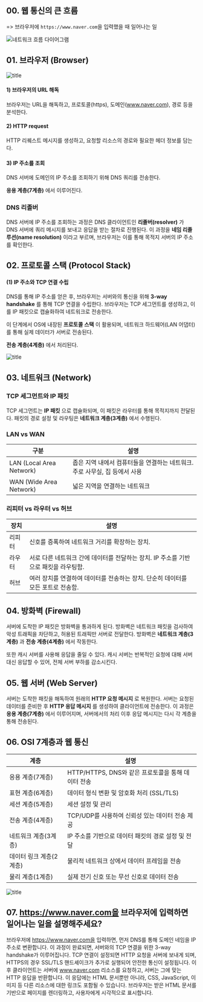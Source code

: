 ## 00. 웹 통신의 큰 흐름
=> 브라우저에 `https://www.naver.com`을 입력했을 때 일어나는 일

![네트워크 흐름 다이어그램](https://media.vlpt.us/images/woo0_hooo/post/e119383c-61cc-46d5-a85d-b27b65ddee1e/Untitled.png)

## 01. 브라우저 (Browser)

![title](https://lh3.googleusercontent.com/proxy/EkV9bSH3iBbD1ld9xKcJFyGr45tkdHgKc5Han1mlrqjo3KLHbacTCw8tfiHYfk-nDOcEd2Q1TA)


#### 1) 브라우저의 URL 해독 
브라우저는 URL을 해독하고, 프로토콜(https), 도메인(www.naver.com), 경로 등을 분석한다.

#### 2) HTTP request
HTTP 리퀘스트 메시지를 생성하고, 요청할 리소스의 경로와 필요한 헤더 정보를 담는다.

#### 3)  IP 주소를 조회
DNS 서버에 도메인의 IP 주소를 조회하기 위해 DNS 쿼리를 전송한다.

**응용 계층(7계층)** 에서 이루어진다.


### DNS 리졸버
DNS 서버에 IP 주소를 조회하는 과정은 DNS 클라이언트인 **리졸버(resolver)** 가 DNS 서버에 쿼리 메시지를 보내고 응답을 받는 절차로 진행된다. 이 과정을 **네임 리졸루션(name resolution)** 이라고 부르며, 브라우저는 이를 통해 목적지 서버의 IP 주소를 확인한다.



## 02. 프로토콜 스택 (Protocol Stack)

#### (1) IP 주소와 TCP 연결 수립
DNS를 통해 IP 주소를 얻은 후, 브라우저는 서버와의 통신을 위해 **3-way handshake** 를 통해 TCP 연결을 수립한다. 브라우저는 TCP 세그먼트를 생성하고, 이를 IP 패킷으로 캡슐화하여 네트워크로 전송한다.

이 단계에서 OS에 내장된 **프로토콜 스택** 이 활용되며, 네트워크 하드웨어(LAN 어댑터)를 통해 실제 데이터가 서버로 전송된다.

**전송 계층(4계층)** 에서 처리된다. 

![title](https://velog.velcdn.com/images/choiys0212/post/c6c69813-a31d-4f37-ab95-5f49ec09dab5/image.png)



## 03. 네트워크 (Network)

### TCP 세그먼트와 IP 패킷
TCP 세그먼트는 **IP 패킷** 으로 캡슐화되며, 이 패킷은 라우터를 통해 목적지까지 전달된다. 패킷의 경로 설정 및 라우팅은 **네트워크 계층(3계층)** 에서 수행된다.

### LAN vs WAN
| 구분 | 설명 |
|------|------|
| LAN (Local Area Network) | 좁은 지역 내에서 컴퓨터들을 연결하는 네트워크. 주로 사무실, 집 등에서 사용 |
| WAN (Wide Area Network)  | 넓은 지역을 연결하는 네트워크 |

### 리피터 vs 라우터 vs 허브
| 장치 | 설명 |
|------|------|
| 리피터 | 신호를 증폭하여 네트워크 거리를 확장하는 장치. |
| 라우터 | 서로 다른 네트워크 간에 데이터를 전달하는 장치. IP 주소를 기반으로 패킷을 라우팅함. |
| 허브   | 여러 장치를 연결하여 데이터를 전송하는 장치. 단순히 데이터를 모든 포트로 전송함. |

## 04. 방화벽 (Firewall)

서버에 도착한 IP 패킷은 방화벽을 통과하게 된다. 방화벽은 네트워크 패킷을 검사하여 악성 트래픽을 차단하고, 허용된 트래픽만 서버로 전달한다. 방화벽은 **네트워크 계층(3계층)** 과 **전송 계층(4계층)** 에서 작동한다.


또한 캐시 서버를 사용해 응답을 줄일 수 있다. 캐시 서버는 반복적인 요청에 대해 서버 대신 응답할 수 있어, 전체 서버 부하를 감소시킨다.


## 05. 웹 서버 (Web Server)

서버는 도착한 패킷을 해독하여 원래의 **HTTP 요청 메시지** 로 복원한다. 서버는 요청된 데이터를 준비한 후 **HTTP 응답 메시지** 를 생성하여 클라이언트에 전송한다. 이 과정은 **응용 계층(7계층)** 에서 이루어지며, 서버에서의 처리 이후 응답 메시지는 다시 각 계층을 통해 전송된다.


## 06. OSI 7계층과 웹 통신

| 계층                     | 설명                                          |
|--------------------------|-----------------------------------------------|
| 응용 계층(7계층)         | HTTP/HTTPS, DNS와 같은 프로토콜을 통해 데이터 전송 |
| 표현 계층(6계층)         | 데이터 형식 변환 및 암호화 처리 (SSL/TLS)      |
| 세션 계층(5계층)         | 세션 설정 및 관리                             |
| 전송 계층(4계층)         | TCP/UDP를 사용하여 신뢰성 있는 데이터 전송 제공 |
| 네트워크 계층(3계층)     | IP 주소를 기반으로 데이터 패킷의 경로 설정 및 전달 |
| 데이터 링크 계층(2계층)  | 물리적 네트워크 상에서 데이터 프레임을 전송      |
| 물리 계층(1계층)         | 실제 전기 신호 또는 무선 신호로 데이터 전송    |

![title](https://blog.kakaocdn.net/dn/bcSLU2/btsDKzjzPMw/dNJJLCsfpOL6P7B7HWXOY1/img.png)


## 07. https://www.naver.com을 브라우저에 입력하면 일어나는 일을 설명해주세요? 
브라우저에 https://www.naver.com을 입력하면, 먼저 DNS를 통해 도메인 네임을 IP 주소로 변환합니다. 이 과정이 완료되면, 서버와의 TCP 연결을 위한 3-way handshake가 이루어집니다. TCP 연결이 설정되면 HTTP 요청을 서버에 보내게 되며, HTTPS의 경우 SSL/TLS 핸드셰이크가 추가로 실행되어 안전한 통신이 설정됩니다. 이후 클라이언트는 서버에 www.naver.com 리소스를 요청하고, 서버는 그에 맞는 HTTP 응답을 반환합니다. 이 응답에는 HTML 문서뿐만 아니라, CSS, JavaScript, 이미지 등 다른 리소스에 대한 링크도 포함될 수 있습니다. 브라우저는 받은 HTML 문서를 기반으로 페이지를 렌더링하고, 사용자에게 시각적으로 표시합니다. 
